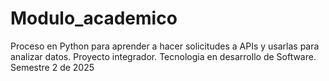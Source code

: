 # Modulo_academico
Proceso en Python para aprender a hacer solicitudes a APIs y usarlas para analizar datos. Proyecto integrador. Tecnologia en desarrollo de Software. Semestre 2 de 2025

